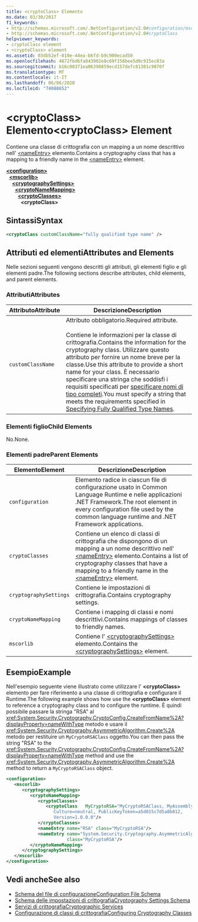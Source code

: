 ```yaml
---
title: <cryptoClass> Elemento
ms.date: 03/30/2017
f1_keywords:
- http://schemas.microsoft.com/.NetConfiguration/v2.0#configuration/mscorlib/cryptographySettings/cryptoNameMapping/cryptoClasses/cryptoClass
- http://schemas.microsoft.com/.NetConfiguration/v2.0#cryptoClass
helpviewer_keywords:
- cryptoClass element
- <cryptoClass> element
ms.assetid: 03db52ef-010e-44ea-b6fd-b9c900ecad50
ms.openlocfilehash: 4872fbd6fa043902e8c69f158bee5d0c915ec83a
ms.sourcegitcommit: b16c00371ea06398859ecd157defc81301c9070f
ms.translationtype: MT
ms.contentlocale: it-IT
ms.lasthandoff: 06/06/2020
ms.locfileid: "74088652"
---
```

# <a name="cryptoclass-element"></a><span data-ttu-id="f78f9-102">\<cryptoClass> Elemento</span><span class="sxs-lookup"><span data-stu-id="f78f9-102">\<cryptoClass> Element</span></span>
<span data-ttu-id="f78f9-103">Contiene una classe di crittografia con un mapping a un nome descrittivo nell' [\<nameEntry>](nameentry-element.md) elemento.</span><span class="sxs-lookup"><span data-stu-id="f78f9-103">Contains a cryptography class that has a mapping to a friendly name in the [\<nameEntry>](nameentry-element.md) element.</span></span>  

[**\<configuration>**](../configuration-element.md)\
&nbsp;&nbsp;[**\<mscorlib>**](mscorlib-element-for-cryptography-settings.md)\
&nbsp;&nbsp;&nbsp;&nbsp;[**\<cryptographySettings>**](cryptographysettings-element.md)\
&nbsp;&nbsp;&nbsp;&nbsp;&nbsp;&nbsp;[**\<cryptoNameMapping>**](cryptonamemapping-element.md)\
&nbsp;&nbsp;&nbsp;&nbsp;&nbsp;&nbsp;&nbsp;&nbsp;[**\<cryptoClasses>**](cryptoclasses-element.md)\
&nbsp;&nbsp;&nbsp;&nbsp;&nbsp;&nbsp;&nbsp;&nbsp;&nbsp;&nbsp;**\<cryptoClass>**

## <a name="syntax"></a><span data-ttu-id="f78f9-104">Sintassi</span><span class="sxs-lookup"><span data-stu-id="f78f9-104">Syntax</span></span>  
  
```xml  
<cryptoClass customClassName="fully qualified type name" />  
```  
  
## <a name="attributes-and-elements"></a><span data-ttu-id="f78f9-105">Attributi ed elementi</span><span class="sxs-lookup"><span data-stu-id="f78f9-105">Attributes and Elements</span></span>  
 <span data-ttu-id="f78f9-106">Nelle sezioni seguenti vengono descritti gli attributi, gli elementi figlio e gli elementi padre.</span><span class="sxs-lookup"><span data-stu-id="f78f9-106">The following sections describe attributes, child elements, and parent elements.</span></span>  
  
### <a name="attributes"></a><span data-ttu-id="f78f9-107">Attributi</span><span class="sxs-lookup"><span data-stu-id="f78f9-107">Attributes</span></span>  
  
|<span data-ttu-id="f78f9-108">Attributo</span><span class="sxs-lookup"><span data-stu-id="f78f9-108">Attribute</span></span>|<span data-ttu-id="f78f9-109">Descrizione</span><span class="sxs-lookup"><span data-stu-id="f78f9-109">Description</span></span>|  
|---------------|-----------------|  
|`customClassName`|<span data-ttu-id="f78f9-110">Attributo obbligatorio.</span><span class="sxs-lookup"><span data-stu-id="f78f9-110">Required attribute.</span></span><br /><br /> <span data-ttu-id="f78f9-111">Contiene le informazioni per la classe di crittografia.</span><span class="sxs-lookup"><span data-stu-id="f78f9-111">Contains the information for the cryptography class.</span></span> <span data-ttu-id="f78f9-112">Utilizzare questo attributo per fornire un nome breve per la classe.</span><span class="sxs-lookup"><span data-stu-id="f78f9-112">Use this attribute to provide a short name for your class.</span></span> <span data-ttu-id="f78f9-113">È necessario specificare una stringa che soddisfi i requisiti specificati per [specificare nomi di tipo completi](../../../reflection-and-codedom/specifying-fully-qualified-type-names.md).</span><span class="sxs-lookup"><span data-stu-id="f78f9-113">You must specify a string that meets the requirements specified in [Specifying Fully Qualified Type Names](../../../reflection-and-codedom/specifying-fully-qualified-type-names.md).</span></span>|  
  
### <a name="child-elements"></a><span data-ttu-id="f78f9-114">Elementi figlio</span><span class="sxs-lookup"><span data-stu-id="f78f9-114">Child Elements</span></span>  
 <span data-ttu-id="f78f9-115">No.</span><span class="sxs-lookup"><span data-stu-id="f78f9-115">None.</span></span>  
  
### <a name="parent-elements"></a><span data-ttu-id="f78f9-116">Elementi padre</span><span class="sxs-lookup"><span data-stu-id="f78f9-116">Parent Elements</span></span>  
  
|<span data-ttu-id="f78f9-117">Elemento</span><span class="sxs-lookup"><span data-stu-id="f78f9-117">Element</span></span>|<span data-ttu-id="f78f9-118">Descrizione</span><span class="sxs-lookup"><span data-stu-id="f78f9-118">Description</span></span>|  
|-------------|-----------------|  
|`configuration`|<span data-ttu-id="f78f9-119">Elemento radice in ciascun file di configurazione usato in Common Language Runtime e nelle applicazioni .NET Framework.</span><span class="sxs-lookup"><span data-stu-id="f78f9-119">The root element in every configuration file used by the common language runtime and .NET Framework applications.</span></span>|  
|`cryptoClasses`|<span data-ttu-id="f78f9-120">Contiene un elenco di classi di crittografia che dispongono di un mapping a un nome descrittivo nell' [\<nameEntry>](nameentry-element.md) elemento.</span><span class="sxs-lookup"><span data-stu-id="f78f9-120">Contains a list of cryptography classes that have a mapping to a friendly name in the [\<nameEntry>](nameentry-element.md) element.</span></span>|  
|`cryptographySettings`|<span data-ttu-id="f78f9-121">Contiene le impostazioni di crittografia.</span><span class="sxs-lookup"><span data-stu-id="f78f9-121">Contains cryptography settings.</span></span>|  
|`cryptoNameMapping`|<span data-ttu-id="f78f9-122">Contiene i mapping di classi e nomi descrittivi.</span><span class="sxs-lookup"><span data-stu-id="f78f9-122">Contains mappings of classes to friendly names.</span></span>|  
|`mscorlib`|<span data-ttu-id="f78f9-123">Contiene l' [\<cryptographySettings>](cryptographysettings-element.md) elemento.</span><span class="sxs-lookup"><span data-stu-id="f78f9-123">Contains the [\<cryptographySettings>](cryptographysettings-element.md) element.</span></span>|  
  
## <a name="example"></a><span data-ttu-id="f78f9-124">Esempio</span><span class="sxs-lookup"><span data-stu-id="f78f9-124">Example</span></span>  
 <span data-ttu-id="f78f9-125">Nell'esempio seguente viene illustrato come utilizzare l' **\<cryptoClass>** elemento per fare riferimento a una classe di crittografia e configurare il Runtime.</span><span class="sxs-lookup"><span data-stu-id="f78f9-125">The following example shows how use the **\<cryptoClass>** element to reference a cryptography class and to configure the runtime.</span></span> <span data-ttu-id="f78f9-126">È quindi possibile passare la stringa "RSA" al <xref:System.Security.Cryptography.CryptoConfig.CreateFromName%2A?displayProperty=nameWithType> metodo e usare il <xref:System.Security.Cryptography.AsymmetricAlgorithm.Create%2A> metodo per restituire un `MyCryptoRSAClass` oggetto.</span><span class="sxs-lookup"><span data-stu-id="f78f9-126">You can then pass the string "RSA" to the <xref:System.Security.Cryptography.CryptoConfig.CreateFromName%2A?displayProperty=nameWithType> method and use the <xref:System.Security.Cryptography.AsymmetricAlgorithm.Create%2A> method to return a `MyCryptoRSAClass` object.</span></span>  
  
```xml  
<configuration>  
   <mscorlib>  
      <cryptographySettings>  
         <cryptoNameMapping>  
            <cryptoClasses>  
               <cryptoClass   MyCryptoRSA="MyCryptoRSAClass, MyAssembly  
                  Culture=neutral, PublicKeyToken=a5d015c7d5a0b012,  
                  Version=1.0.0.0"/>  
            </cryptoClasses>  
            <nameEntry name="RSA" class="MyCryptoRSA"/>  
            <nameEntry name="System.Security.Cryptography.AsymmetricAlgorithm"  
                       class="MyCryptoRSA"/>  
         </cryptoNameMapping>  
      </cryptographySettings>  
   </mscorlib>  
</configuration>  
```  
  
## <a name="see-also"></a><span data-ttu-id="f78f9-127">Vedi anche</span><span class="sxs-lookup"><span data-stu-id="f78f9-127">See also</span></span>

- [<span data-ttu-id="f78f9-128">Schema del file di configurazione</span><span class="sxs-lookup"><span data-stu-id="f78f9-128">Configuration File Schema</span></span>](../index.md)
- [<span data-ttu-id="f78f9-129">Schema delle impostazioni di crittografia</span><span class="sxs-lookup"><span data-stu-id="f78f9-129">Cryptography Settings Schema</span></span>](index.md)
- [<span data-ttu-id="f78f9-130">Servizi di crittografia</span><span class="sxs-lookup"><span data-stu-id="f78f9-130">Cryptographic Services</span></span>](../../../../standard/security/cryptographic-services.md)
- [<span data-ttu-id="f78f9-131">Configurazione di classi di crittografia</span><span class="sxs-lookup"><span data-stu-id="f78f9-131">Configuring Cryptography Classes</span></span>](../../configure-cryptography-classes.md)
